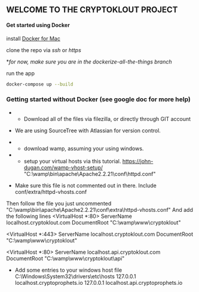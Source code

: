 ## WELCOME TO THE CRYPTOKLOUT PROJECT

#### Get started using Docker

install [Docker for Mac](https://docs.docker.com/docker-for-mac/install/)

clone the repo via _ssh_ or _https_

\*_for now, make sure you are in the dockerize-all-the-things branch_

run the app

```sh
docker-compose up --build
```

### Getting started without Docker (see google doc for more help)

* * Download all of the files via filezilla, or directly through GIT account

- We are using SourceTree with Atlassian for version control.

* * download wamp, assuming your using windows.

* * setup your virtual hosts via this tutorial.
    https://john-dugan.com/wamp-vhost-setup/
    "C:\wamp\bin\apache\Apache2.2.21\conf\httpd.conf"

- Make sure this file is not commented out in there.
  Include conf/extra/httpd-vhosts.conf

Then follow the file you just uncommented
"C:\wamp\bin\apache\Apache2.2.21\conf\extra\httpd-vhosts.conf"
And add the following lines
<VirtualHost \*:80>
ServerName localhost.cryptoklout.com
DocumentRoot "C:\wamp\www\cryptoklout"
</VirtualHost>

<VirtualHost \*:443>
ServerName localhost.cryptoklout.com
DocumentRoot "C:\wamp\www\cryptoklout"
</VirtualHost>

<VirtualHost \*:80>
ServerName localhost.api.cryptoklout.com
DocumentRoot "C:\wamp\www\cryptoklout\api"
</VirtualHost>

* Add some entries to your windows host file
  C:\Windows\System32\drivers\etc\hosts
  127.0.0.1 localhost.cryptoprophets.io
  127.0.0.1 localhost.api.cryptoprophets.io
